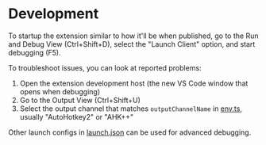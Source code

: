 # Development

To startup the extension similar to how it'll be when published, go to the Run and Debug View (Ctrl+Shift+D), select the "Launch Client" option, and start debugging (F5).

To troubleshoot issues, you can look at reported problems:

1. Open the extension development host (the new VS Code window that opens when debugging)
1. Go to the Output View (Ctrl+Shift+U)
1. Select the output channel that matches `outputChannelName` in [env.ts](../util/src/env.ts), usually "AutoHotkey2" or "AHK++"

Other launch configs in [launch.json](../.vscode/launch.json) can be used for advanced debugging.
